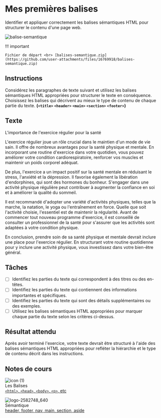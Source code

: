 # Mes premières balises

Identifier et appliquer correctement les balises sémantiques HTML pour structurer le contenu d'une page web.

![balise-semantique](https://github.com/user-attachments/assets/1877971b-92a1-452c-bc07-e5d60af9154c)

!!! important

    Fichier de départ <br> [balises-semantique.zip](https://github.com/user-attachments/files/16769918/balises-semantique.zip)

## Instructions

Considérez les paragraphes de texte suivant et utilisez les balises sémantiques HTML appropriées pour structurer le texte en conséquence. Choisissez les balises qui décrivent au mieux le type de contenu de chaque partie du texte. **(`<title>` `<header>` `<main>` `<section>` `<footer>`)**


## Texte 

L'importance de l'exercice régulier pour la santé

L'exercice régulier joue un rôle crucial dans le maintien d'un mode de vie sain. Il offre de nombreux avantages pour la santé physique et mentale. En incorporant une routine d'exercice dans votre quotidien, vous pouvez améliorer votre condition cardiorespiratoire, renforcer vos muscles et maintenir un poids corporel adéquat.

De plus, l'exercice a un impact positif sur la santé mentale en réduisant le stress, l'anxiété et la dépression. Il favorise également la libération d'endorphines, qui sont des hormones du bonheur. S'engager dans une activité physique régulière peut contribuer à augmenter la confiance en soi et à améliorer la qualité du sommeil.

Il est recommandé d'adopter une variété d'activités physiques, telles que la marche, la natation, le yoga ou l'entraînement en force. Quelle que soit l'activité choisie, l'essentiel est de maintenir la régularité. Avant de commencer tout nouveau programme d'exercice, il est conseillé de consulter un professionnel de la santé pour s'assurer que les activités sont adaptées à votre condition physique.

En conclusion, prendre soin de sa santé physique et mentale devrait inclure une place pour l'exercice régulier. En structurant votre routine quotidienne pour y inclure une activité physique, vous investissez dans votre bien-être général.

## Tâches

* [ ] Identifiez les parties du texte qui correspondent à des titres ou des en-têtes.
* [ ] Identifiez les parties du texte qui contiennent des informations importantes et spécifiques.
* [ ] Identifiez les parties du texte qui sont des détails supplémentaires ou des exemples.
* [ ] Utilisez les balises sémantiques HTML appropriées pour marquer chaque partie du texte selon les critères ci-dessus.

## Résultat attendu
Après avoir terminé l'exercice, votre texte devrait être structuré à l'aide des balises sémantiques HTML appropriées pour refléter la hiérarchie et le type de contenu décrit dans les instructions.

## Notes de cours

![icon (1)](https://github.com/user-attachments/assets/177c8f2a-2c04-48d3-897a-23b72d90ecd1)<br> Les Balises <br> [`<html>`, `<head>`, `<body>`, `<p>`, etc](../html/balises.md)

![logo-2582748_640](https://github.com/user-attachments/assets/dc16dcc8-7e47-45f3-9099-76022f158c48)<br> Sémantique <br> [header, footer, nav, main, section, aside](../html/semantique.md)

